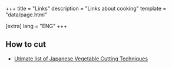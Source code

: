 +++
title = "Links"
description = "Links about cooking"
template = "data/page.html"

[extra]
lang = "ENG"
+++

## How to cut

* [Utimate list of Japanese Vegetable Cutting Techniques](https://thechefdojo.com/japanese-vegetable-cutting-techniques/)

